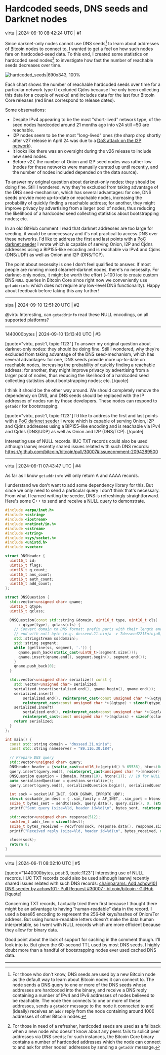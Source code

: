 # Hardcoded seeds, DNS seeds and Darknet nodes

virtu | 2024-09-10 08:42:24 UTC | #1

Since darknet-only nodes cannot use DNS seeds[^1] to learn about addresses of Bitcoin nodes to connect to, I wanted to get a feel on how such nodes fare on hardcoded-seed data. To this end, I created some statistics on hardcoded seed nodes[^2] to investigate how fast the number of reachable seeds decreases over time.

![hardcoded_seeds|690x343, 100%](upload://dBVnqgb1Pp2mnUNtdZx7haPAyWt.png)

Each chart shows the number of reachable hardcoded seeds over time for a particular network type (I excluded Cjdns because I've only been collecting this data for a couple of weeks) and includes data for the last four Bitcoin Core releases (red lines correspond to release dates).

Some observations:
- Despite IPv4 appearing to be the most "short-lived" network type, of the seed nodes hardcoded around 21 months ago into v24 still ~50 are reachable.
- I2P nodes seem to be the most "long-lived" ones (the sharp drop shortly after v27 release in April 24 was due to a [DoS attack on the I2P network](https://geti2p.net/de/blog/post/2024/04/25/stormy_weather)).
- It looks like there was an oversight during the v26 release to include new seed nodes.
- Before v27, the number of Onion and I2P seed nodes was rather low (nodes for these networks were manually curated up until recently, and the number of nodes included depended on the data source).

To answer my original question about darknet-only nodes: they should be doing fine. Still I wondered, why they're excluded from taking advantage of the DNS seed-mechanism, which has several advantages: for one, DNS seeds provide more up-to-date on reachable nodes, increasing the probability of quickly finding a reachable address; for another, they might improve privacy by advertising from a larger pool of nodes, thus reducing the likelihood of a hardcoded seed collecting statistics about bootstrapping nodes; etc.

In an old GitHub comment I read that darknet addresses are too large for seeding, it would be unnecessary and it's not practical to access DNS over these networks. I'd like to address the first and last points with a [PoC darknet seeder](https://github.com/virtu/darkseed) I wrote which is capable of serving Onion, I2P and Cjdns addresses using a BIP155-like encoding and is reachable via IPv4 and Cjdns (DNS/UDP) as well as Onion and I2P (DNS/TCP).

The point about necessity is one I don't feel qualified to answer. If most people are running mixed clearnet-darknet nodes, there's no necessity. For darknet-only nodes, it might be worth the effort (~100 loc to create custom DNS `NULL` queries in Bitcoin Core since right now we conveniently use `getaddrinfo` which does not require any low-level DNS functionality). Happy about feedback before taking this any further!

[^1]: For those who don't know, DNS seeds are used by a new Bitcoin node as the default way to learn about Bitcoin nodes it can connect to. The node sends a DNS query to one or more of the DNS seeds whose addresses are hardcoded into the binary, and receive a DNS reply containing a number of IPv4 and IPv6 addresses of nodes believed to be reachable. The node then connects to one or more of these addresses, sends a `getaddr` message to the node it connected to and (ideally) receives an `addr` reply from the node containing around 1000 addresses of other Bitcoin nodes.
[^2]: For those in need of a refresher, hardcoded seeds are used as a fallback when a new node who doesn't know about any peers fails to solicit peer addresses via DNS seeds; for such instances, the Bitcoin Core binary contains a number of hardcoded addresses which the node can connect to and ask for other nodes' addresses by sending a `getaddr` message.

-------------------------

sipa | 2024-09-10 12:51:20 UTC | #2

@virtu Interesting, can `getaddrinfo` read these NULL encodings, on all supported platforms?

-------------------------

1440000bytes | 2024-09-10 13:13:40 UTC | #3

[quote="virtu, post:1, topic:1123"]
To answer my original question about darknet-only nodes: they should be doing fine. Still I wondered, why they’re excluded from taking advantage of the DNS seed-mechanism, which has several advantages: for one, DNS seeds provide more up-to-date on reachable nodes, increasing the probability of quickly finding a reachable address; for another, they might improve privacy by advertising from a larger pool of nodes, thus reducing the likelihood of a hardcoded seed collecting statistics about bootstrapping nodes; etc.
[/quote]

I think it should be the other way around. We should completely remove the dependency on DNS, and DNS seeds should be replaced with the IP addresses of nodes run by those developers. These nodes can respond to `getaddr` for bootstrapping.

 
[quote="virtu, post:1, topic:1123"]
I’d like to address the first and last points with a [PoC darknet seeder ](https://github.com/virtu/darkseed) I wrote which is capable of serving Onion, I2P and Cjdns addresses using a BIP155-like encoding and is reachable via IPv4 and Cjdns (DNS/UDP) as well as Onion and I2P (DNS/TCP).
[/quote]

Interesting use of NULL records. IIUC TXT records could also be used although laanwj recently shared issues related with such DNS records: https://github.com/bitcoin/bitcoin/pull/30007#issuecomment-2094289500

-------------------------

virtu | 2024-09-11 07:43:47 UTC | #4

As far as I know `getaddrinfo` will only return A and AAAA records.

I understand we don't want to add some dependency library for this. But since we only need to send a particular query I don't think that's necessary. From what I learned writing the seeder, DNS is refreshingly straightforward. Here's some C++ to send and receive a NULL query to demonstrate.

```C++
#include <arpa/inet.h>
#include <cstring>
#include <iostream>
#include <netinet/in.h>
#include <sstream>
#include <string>
#include <sys/socket.h>
#include <unistd.h>
#include <vector>

struct DNSHeader {
  uint16_t id;
  uint16_t flags;
  uint16_t q_count;
  uint16_t ans_count;
  uint16_t auth_count;
  uint16_t add_count;
};

struct DNSQuestion {
  std::vector<unsigned char> qname;
  uint16_t qtype;
  uint16_t qclass;

  DNSQuestion(const std::string &domain, uint16_t type, uint16_t cls)
      : qtype(type), qclass(cls) {
    // Convert domain to DNS format: prefix parts with their length and
    // end with null byte (e.g. dnsseed.21.ninja -> 7dnsseed2215ninja0)
    std::stringstream ss(domain);
    std::string segment;
    while (getline(ss, segment, '.')) {
      qname.push_back(static_cast<uint8_t>(segment.size()));
      qname.insert(qname.end(), segment.begin(), segment.end());
    }
    qname.push_back(0);
  }

  std::vector<unsigned char> serialize() const {
    std::vector<unsigned char> serialized;
    serialized.insert(serialized.end(), qname.begin(), qname.end());
    serialized.insert(
        serialized.end(), reinterpret_cast<const unsigned char *>(&qtype),
        reinterpret_cast<const unsigned char *>(&qtype) + sizeof(qtype));
    serialized.insert(
        serialized.end(), reinterpret_cast<const unsigned char *>(&qclass),
        reinterpret_cast<const unsigned char *>(&qclass) + sizeof(qclass));
    return serialized;
  }
};

int main() {
  const std::string domain = "dnsseed.21.ninja";
  const std::string nameserver = "89.116.30.184";

  // Prepare DNS query
  std::vector<unsigned char> query;
  DNSHeader header = {static_cast<uint16_t>(getpid() % 65536), htons(0x0100), htons(1), 0, 0, 0}; // 0x0100 for recursion desired
  query.insert(query.end(), reinterpret_cast<unsigned char *>(&header), reinterpret_cast<unsigned char *>(&header) + sizeof(DNSHeader));
  DNSQuestion question = {domain, htons(10), htons(1)}; // 10 for NULL record, 1 for IN class
  auto serializedQuestion = question.serialize();
  query.insert(query.end(), serializedQuestion.begin(), serializedQuestion.end());

  int sock = socket(AF_INET, SOCK_DGRAM, IPPROTO_UDP);
  struct sockaddr_in dest = { .sin_family = AF_INET, .sin_port = htons(53), .sin_addr = {.s_addr = inet_addr(nameserver.c_str())}};
  ssize_t bytes_sent = sendto(sock, query.data(), query.size(), 0, (struct sockaddr *)&dest, sizeof(dest));
  printf("Sent query (size=%ld, header id=%d)\n", bytes_sent, reinterpret_cast<const DNSHeader *>(query.data())->id);

  std::vector<unsigned char> response(512);
  socklen_t addr_len = sizeof(dest);
  ssize_t bytes_received = recvfrom(sock, response.data(), response.size(), 0, (struct sockaddr *)&dest, &addr_len);
  printf("Received reply (size=%ld, header id=%d)\n", bytes_received, reinterpret_cast<const DNSHeader *>(response.data())->id);

  close(sock);
  return 0;
}
```

-------------------------

virtu | 2024-09-11 08:02:10 UTC | #5

[quote="1440000bytes, post:3, topic:1123"]
Interesting use of NULL records. IIUC TXT records could also be used although laanwj recently shared issues related with such DNS records: [chainparams: Add achow101 DNS seeder by achow101 · Pull Request #30007 · bitcoin/bitcoin · GitHub ](https://github.com/bitcoin/bitcoin/pull/30007#issuecomment-2094289500)
[/quote]

Concerning TXT records, I actually tried them first because I thought there might be an advantage to having "human-readable" data in the record. I used a base85 encoding to represent the 256-bit keys/hashes of Onion/Tor address. But using human-readable letters doesn't make the data human interpretable, so I went with NULL records which are more efficient because they allow for binary data.

Good point about the lack of support for caching in the comment though. I'll look into to. But given the 60-second TTL used by most DNS seeds, I highly doubt  more than a handful of bootstrapping nodes ever used cached DNS data.

-------------------------

